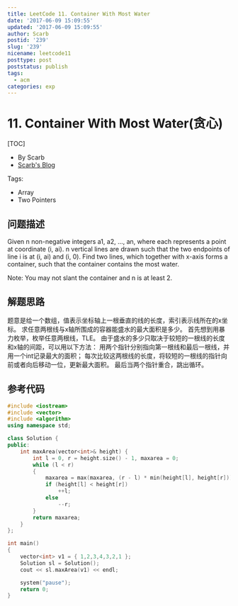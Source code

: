```yaml
---
title: LeetCode 11. Container With Most Water
date: '2017-06-09 15:09:55'
updated: '2017-06-09 15:09:55'
author: Scarb
postid: '239'
slug: '239'
nicename: leetcode11
posttype: post
poststatus: publish
tags:
  - acm
categories: exp
---
```


# 11. Container With Most Water(贪心)
[TOC]

- By Scarb
- [Scarb's Blog](http://47.106.131.90/blog)


Tags:

- Array
- Two Pointers


## 问题描述

Given n non-negative integers a1, a2, ..., an, where each represents a point at coordinate (i, ai). n vertical lines are drawn such that the two endpoints of line i is at (i, ai) and (i, 0). Find two lines, which together with x-axis forms a container, such that the container contains the most water.

Note: You may not slant the container and n is at least 2.


## 解题思路
题意是给一个数组，值表示坐标轴上一根垂直的线的长度，索引表示线所在的x坐标。
求任意两根线与x轴所围成的容器能盛水的最大面积是多少。
首先想到用暴力枚举，枚举任意两根线，TLE。
由于盛水的多少只取决于较短的一根线的长度和x轴的间距，可以用以下方法：
用两个指针分别指向第一根线和最后一根线，并用一个int记录最大的面积；
每次比较这两根线的长度，将较短的一根线的指针向前或者向后移动一位，更新最大面积。
最后当两个指针重合，跳出循环。

## 参考代码
```C++
#include <iostream>
#include <vector>
#include <algorithm>
using namespace std;

class Solution {
public:
	int maxArea(vector<int>& height) {
		int l = 0, r = height.size() - 1, maxarea = 0;
		while (l < r)
		{
			maxarea = max(maxarea, (r - l) * min(height[l], height[r]));
			if (height[l] < height[r])
				++l;
			else
				--r;
		}
		return maxarea;
	}
};

int main()
{
	vector<int> v1 = { 1,2,3,4,3,2,1 };
	Solution sl = Solution();
	cout << sl.maxArea(v1) << endl;

	system("pause");
	return 0;
}
```